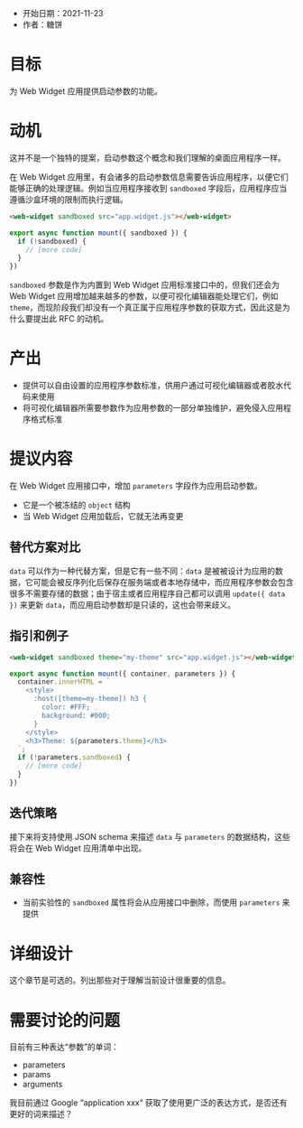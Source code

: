 - 开始日期：2021-11-23
- 作者：糖饼

# 目标

为 Web Widget 应用提供启动参数的功能。

# 动机

这并不是一个独特的提案，启动参数这个概念和我们理解的桌面应用程序一样。

在 Web Widget 应用里，有会诸多的启动参数信息需要告诉应用程序，以便它们能够正确的处理逻辑。例如当应用程序接收到 `sandboxed` 字段后，应用程序应当遵循沙盒环境的限制而执行逻辑。

```html
<web-widget sandboxed src="app.widget.js"></web-widget>
```

```js
export async function mount({ sandboxed }) {
  if (!sandboxed) {
    // [more code]
  }
})
```

`sandboxed` 参数是作为内置到 Web Widget 应用标准接口中的，但我们还会为 Web Widget 应用增加越来越多的参数，以便可视化编辑器能处理它们，例如 `theme`，而现阶段我们却没有一个真正属于应用程序参数的获取方式，因此这是为什么要提出此 RFC 的动机。

# 产出

- 提供可以自由设置的应用程序参数标准，供用户通过可视化编辑器或者胶水代码来使用
- 将可视化编辑器所需要参数作为应用参数的一部分单独维护，避免侵入应用程序格式标准

# 提议内容

在 Web Widget 应用接口中，增加 `parameters` 字段作为应用启动参数。

* 它是一个被冻结的 `object` 结构
* 当 Web Widget 应用加载后，它就无法再变更

## 替代方案对比

`data` 可以作为一种代替方案，但是它有一些不同：`data` 是被被设计为应用的数据，它可能会被反序列化后保存在服务端或者本地存储中，而应用程序参数会包含很多不需要存储的数据；由于宿主或者应用程序自己都可以调用 `update({ data })` 来更新 `data`，而应用启动参数却是只读的，这也会带来歧义。

## 指引和例子

```html
<web-widget sandboxed theme="my-theme" src="app.widget.js"></web-widget>
```

```js
export async function mount({ container, parameters }) {
  container.innerHTML = `
    <style>
      :host([theme=my-theme]) h3 {
        color: #FFF;
        background: #000;
      }
    </style>
    <h3>Theme: ${parameters.theme}</h3>
  `;
  if (!parameters.sandboxed) {
    // [more code]
  }
})
```

## 迭代策略

接下来将支持使用 JSON schema 来描述 `data` 与 `parameters` 的数据结构，这些将会在 Web Widget 应用清单中出现。

## 兼容性

- 当前实验性的 `sandboxed` 属性将会从应用接口中删除，而使用 `parameters` 来提供

# 详细设计

这个章节是可选的。列出那些对于理解当前设计很重要的信息。

# 需要讨论的问题

目前有三种表达“参数”的单词：

* parameters
* params
* arguments

我目前通过 Google “application xxx“ 获取了使用更广泛的表达方式，是否还有更好的词来描述？


